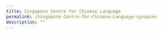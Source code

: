 ```yaml
---
title: Singapore Centre for Chinese Language
permalink: /Singapore-Centre-for-Chinese-Language-synopses
description: ""
---
```


